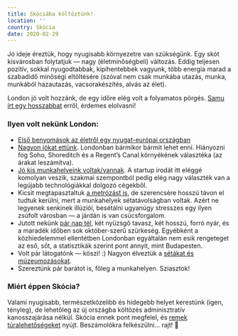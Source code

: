 ```yaml
---
title: Skóciába költöztünk!
location: ''
country: Skócia
date: 2020-02-29
---
```


Jó ideje éreztük, hogy nyugisabb környezetre van szükségünk. Egy skót kisvárosban folytatjuk — nagy (életminőségbeli) változás. Eddig teljesen pozitív, sokkal nyugodtabbak, kipihentebbek vagyunk, több energia marad a szabadidő minőségi eltöltésére (szóval nem csak munkába utazás, munka, munkából hazautazás, vacsorakészítés, alvás az élet).

London jó volt hozzánk, de egy időre elég volt a folyamatos pörgés. [Samu írt egy hosszabbat](https://samu.space/etc/london/) erről, érdemes elolvasni!

### Ilyen volt nekünk London:
- [Első benyomások az életről egy nyugat-európai országban](/hu/london-elso-het/)
- [Nagyon jókat ettünk](/hu/degeszre/). Londonban bármikor bármit lehet enni. Hiányozni fog Soho, Shoreditch és a Regent’s Canal környékének választéka (az árakat leszámítva).
- [Jó kis munkahelyeink voltak/vannak](/hu/munkahely/). A startup irodát itt eléggé komolyan veszik, szakmai szempontból pedig elég nagy választék van a legújabb technológiákkal dolgozó cégekből.
- Kicsit megtapasztaltuk [a metrózást is](/hu/london-metro/), de szerencsére hosszú távon el tudtuk kerülni, mert a munkahelyek sétatávolságban voltak. Azért ne legyenek senkinek illúziói, besétálni ugyanúgy stresszes egy ilyen zsúfolt városban — a járdán is van csúcsforgalom.
- Jutott nekünk [pár nap tél](/hu/ho-londonban/), két nyüzsgő tavasz, két hosszú, forró nyár, és a maradék időben sok október-szerű szürkeség. Egyébként a közhiedelemmel ellentétben Londonban egyáltalán nem esik rengeteget az eső, sőt, a statisztikák szerint pont annyit, mint Budapesten.
- Volt pár látogatónk — köszi! :) Nagyon élveztük a [sétákat és múzeumozásokat](/hu/london/).
- Szereztünk pár barátot is, főleg a munkahelyen. Sziasztok!

### Miért éppen Skócia?

Valami nyugisabb, természetközelibb és hidegebb helyet kerestünk (igen, tényleg), de lehetőleg az új országba költözés adminisztratív kanosszajárása nélkül. Skócia ennek pont megfelel, és [remek](/hu/cairngorms/) [túralehetőségeket](/hu/glenmore/) nyújt. Beszámolókra felkészülni… rajt! 🥾
